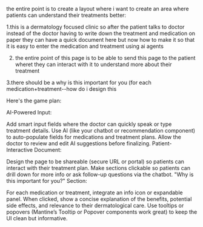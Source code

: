 the entire point is to create a layout where i want to create an area where patients can understand their treatments better:

1.this is a dermatology focused clinic so after the patient talks to doctor instead of the doctor having to write down the treatment and medication on paper they can have a quick document here but now how to make it so that it is easy to enter the medication and treatment using ai agents

2. the entire point of this page is to be able to send this page to the patient wheret they can interact with it to understand more about their treatment

3.there should be a why is this important for you (for each medication+treatment--how do i design this


Here's the game plan:

AI-Powered Input:

Add smart input fields where the doctor can quickly speak or type treatment details.
Use AI (like your chatbot or recommendation component) to auto-populate fields for medications and treatment plans.
Allow the doctor to review and edit AI suggestions before finalizing.
Patient-Interactive Document:

Design the page to be shareable (secure URL or portal) so patients can interact with their treatment plan.
Make sections clickable so patients can drill down for more info or ask follow-up questions via the chatbot.
"Why is this important for you?" Section:

For each medication or treatment, integrate an info icon or expandable panel.
When clicked, show a concise explanation of the benefits, potential side effects, and relevance to their dermatological care.
Use tooltips or popovers (Mantine’s Tooltip or Popover components work great) to keep the UI clean but informative.